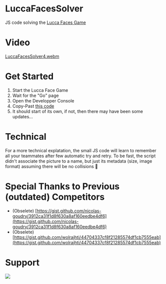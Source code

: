 # LuccaFacesSolver

JS code solving the [Lucca Faces Game](https://support.lucca.fr/hc/en-us/articles/360016121971--Lucca-Faces)

# Video

[LuccaFacesSolver4.webm](https://github.com/louisgeisler/LuccaFacesSolver/assets/82355033/bd8844e6-6fa6-4607-82bd-a00f4108a552)

# Get Started
1. Start the Lucca Face Game
2. Wait for the "Go" page
3. Open the Developper Console
4. Copy-Past [this code](./LuccaFacesSolver.js)
5. It should start of its own, if not, then there may have been some updates...

# Technical

For a more technical explatation, the small JS code will learn to remember all your teammates after few automatic try and retry. To be fast, the script didn't associate the picture to a name, but just its metadata (size, image format) assuming there will be no collisions 🤞

# Special Thanks to Previous (outdated) Competitors

- (Obselete) [https://gist.github.com/nicolas-goudry/3912ca31f1d8f630a8af160eedbe4df6](https://gist.github.com/nicolas-goudry/3912ca31f1d8f630a8af160eedbe4df6)
- (Obselete) [https://gist.github.com/wolrajhti/44704337cf8f21285574df1cb7555eab](https://gist.github.com/wolrajhti/44704337cf8f21285574df1cb7555eab)

# Support

<a href="https://www.buymeacoffee.com/louisgeisler"><img src="https://img.buymeacoffee.com/button-api/?text=Buy me a hot chocolat&emoji=&slug=louisgeisler&button_colour=FFDD00&font_colour=000000&font_family=Lato&outline_colour=000000&coffee_colour=ffffff" /></a>

